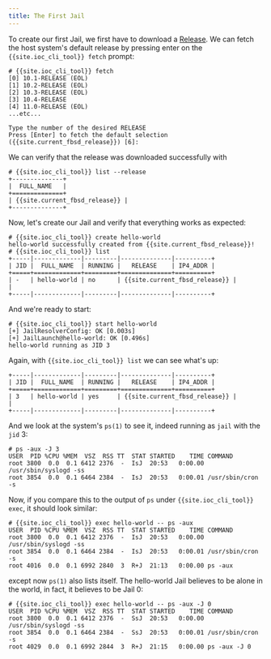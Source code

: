 ```yaml
---
title: The First Jail
---
```

To create our first Jail, we first have to download a [Release](../library-essentials/#release).
We can fetch the host system's default release by pressing enter on the `{{site.ioc_cli_tool}} fetch` prompt:

```shell-session
# {{site.ioc_cli_tool}} fetch
[0] 10.1-RELEASE (EOL)
[1] 10.2-RELEASE (EOL)
[2] 10.3-RELEASE (EOL)
[3] 10.4-RELEASE
[4] 11.0-RELEASE (EOL)
...etc...

Type the number of the desired RELEASE
Press [Enter] to fetch the default selection ({{site.current_fbsd_release}}) [6]:
```

We can verify that the release was downloaded successfully with

```shell-session
# {{site.ioc_cli_tool}} list --release
+--------------+
|  FULL_NAME   |
+==============+
| {{site.current_fbsd_release}} |
+--------------+
```

Now, let's create our Jail and verify that everything works as expected:

```shell-session
# {{site.ioc_cli_tool}} create hello-world
hello-world successfully created from {{site.current_fbsd_release}}!
# {{site.ioc_cli_tool}} list
+-----|-------------|---------|--------------|----------+
| JID |  FULL_NAME  | RUNNING |   RELEASE    | IP4_ADDR |
+=====+=============+=========+==============+==========+
| -   | hello-world | no      | {{site.current_fbsd_release}} |          |
+-----|-------------|---------|--------------|----------+
```

And we're ready to start:

```shell-session
# {{site.ioc_cli_tool}} start hello-world
[+] JailResolverConfig: OK [0.003s]
[+] JailLaunch@hello-world: OK [0.496s]
hello-world running as JID 3
```

Again, with `{{site.ioc_cli_tool}} list` we can see what's up:

```shell-session
+-----|-------------|---------|--------------|----------+
| JID |  FULL_NAME  | RUNNING |   RELEASE    | IP4_ADDR |
+=====+=============+=========+==============+==========+
| 3   | hello-world | yes     | {{site.current_fbsd_release}} |          |
+-----|-------------|---------|--------------|----------+
```

And we look at the system's `ps(1)` to see it, indeed running as `jail` with the `jid` 3:

```shell-session
# ps -aux -J 3
USER  PID %CPU %MEM  VSZ  RSS TT  STAT STARTED    TIME COMMAND
root 3800  0.0  0.1 6412 2376  -  IsJ  20:53   0:00.00 /usr/sbin/syslogd -ss
root 3854  0.0  0.1 6464 2384  -  IsJ  20:53   0:00.01 /usr/sbin/cron -s
```

Now, if you compare this to the output of `ps` under `{{site.ioc_cli_tool}} exec`, it should look similar:

```shell-session
# {{site.ioc_cli_tool}} exec hello-world -- ps -aux
USER  PID %CPU %MEM  VSZ  RSS TT  STAT STARTED    TIME COMMAND
root 3800  0.0  0.1 6412 2376  -  IsJ  20:53   0:00.00 /usr/sbin/syslogd -ss
root 3854  0.0  0.1 6464 2384  -  IsJ  20:53   0:00.01 /usr/sbin/cron -s
root 4016  0.0  0.1 6992 2840  3  R+J  21:13   0:00.00 ps -aux
```

except now `ps(1)` also lists itself.
The hello-world Jail believes to be alone in the world, in fact, it believes to be Jail 0:

```shell-session
# {{site.ioc_cli_tool}} exec hello-world -- ps -aux -J 0
USER  PID %CPU %MEM  VSZ  RSS TT  STAT STARTED    TIME COMMAND
root 3800  0.0  0.1 6412 2376  -  SsJ  20:53   0:00.00 /usr/sbin/syslogd -ss
root 3854  0.0  0.1 6464 2384  -  SsJ  20:53   0:00.01 /usr/sbin/cron -s
root 4029  0.0  0.1 6992 2844  3  R+J  21:15   0:00.00 ps -aux -J 0
```
